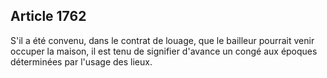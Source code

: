 Article 1762
----
S'il a été convenu, dans le contrat de louage, que le bailleur pourrait venir
occuper la maison, il est tenu de signifier d'avance un congé aux époques
déterminées par l'usage des lieux.
